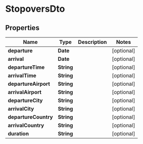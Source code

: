 # StopoversDto

## Properties
Name | Type | Description | Notes
------------ | ------------- | ------------- | -------------
**departure** | **Date** |  | [optional] 
**arrival** | **Date** |  | [optional] 
**departureTime** | **String** |  | [optional] 
**arrivalTime** | **String** |  | [optional] 
**departureAirport** | **String** |  | [optional] 
**arrivalAirport** | **String** |  | [optional] 
**departureCity** | **String** |  | [optional] 
**arrivalCity** | **String** |  | [optional] 
**departureCountry** | **String** |  | [optional] 
**arrivalCountry** | **String** |  | [optional] 
**duration** | **String** |  | [optional] 
